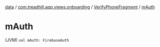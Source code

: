 [data](../../index.md) / [com.treadhill.app.views.onboarding](../index.md) / [VerifyPhoneFragment](index.md) / [mAuth](./m-auth.md)

# mAuth

(JVM) `val mAuth: FirebaseAuth`